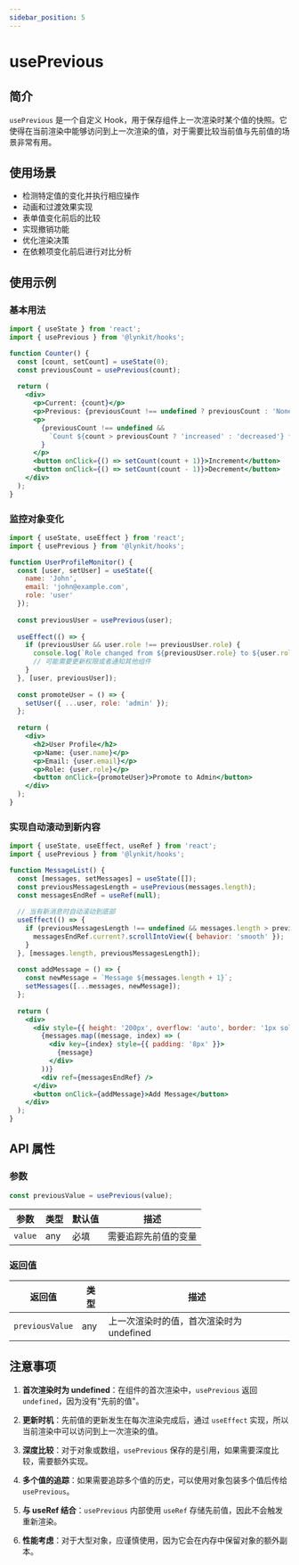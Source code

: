 ```yaml
---
sidebar_position: 5
---
```


# usePrevious

## 简介

`usePrevious` 是一个自定义 Hook，用于保存组件上一次渲染时某个值的快照。它使得在当前渲染中能够访问到上一次渲染的值，对于需要比较当前值与先前值的场景非常有用。

## 使用场景

- 检测特定值的变化并执行相应操作
- 动画和过渡效果实现
- 表单值变化前后的比较
- 实现撤销功能
- 优化渲染决策
- 在依赖项变化前后进行对比分析

## 使用示例

### 基本用法

```jsx
import { useState } from 'react';
import { usePrevious } from '@lynkit/hooks';

function Counter() {
  const [count, setCount] = useState(0);
  const previousCount = usePrevious(count);
  
  return (
    <div>
      <p>Current: {count}</p>
      <p>Previous: {previousCount !== undefined ? previousCount : 'None'}</p>
      <p>
        {previousCount !== undefined && 
          `Count ${count > previousCount ? 'increased' : 'decreased'} from ${previousCount} to ${count}`
        }
      </p>
      <button onClick={() => setCount(count + 1)}>Increment</button>
      <button onClick={() => setCount(count - 1)}>Decrement</button>
    </div>
  );
}
```

### 监控对象变化

```jsx
import { useState, useEffect } from 'react';
import { usePrevious } from '@lynkit/hooks';

function UserProfileMonitor() {
  const [user, setUser] = useState({
    name: 'John',
    email: 'john@example.com',
    role: 'user'
  });
  
  const previousUser = usePrevious(user);
  
  useEffect(() => {
    if (previousUser && user.role !== previousUser.role) {
      console.log(`Role changed from ${previousUser.role} to ${user.role}`);
      // 可能需要更新权限或者通知其他组件
    }
  }, [user, previousUser]);
  
  const promoteUser = () => {
    setUser({ ...user, role: 'admin' });
  };
  
  return (
    <div>
      <h2>User Profile</h2>
      <p>Name: {user.name}</p>
      <p>Email: {user.email}</p>
      <p>Role: {user.role}</p>
      <button onClick={promoteUser}>Promote to Admin</button>
    </div>
  );
}
```

### 实现自动滚动到新内容

```jsx
import { useState, useEffect, useRef } from 'react';
import { usePrevious } from '@lynkit/hooks';

function MessageList() {
  const [messages, setMessages] = useState([]);
  const previousMessagesLength = usePrevious(messages.length);
  const messagesEndRef = useRef(null);
  
  // 当有新消息时自动滚动到底部
  useEffect(() => {
    if (previousMessagesLength !== undefined && messages.length > previousMessagesLength) {
      messagesEndRef.current?.scrollIntoView({ behavior: 'smooth' });
    }
  }, [messages.length, previousMessagesLength]);
  
  const addMessage = () => {
    const newMessage = `Message ${messages.length + 1}`;
    setMessages([...messages, newMessage]);
  };
  
  return (
    <div>
      <div style={{ height: '200px', overflow: 'auto', border: '1px solid #ccc' }}>
        {messages.map((message, index) => (
          <div key={index} style={{ padding: '8px' }}>
            {message}
          </div>
        ))}
        <div ref={messagesEndRef} />
      </div>
      <button onClick={addMessage}>Add Message</button>
    </div>
  );
}
```

## API 属性

### 参数

```jsx
const previousValue = usePrevious(value);
```

| 参数 | 类型 | 默认值 | 描述 |
| --- | --- | --- | --- |
| `value` | any | 必填 | 需要追踪先前值的变量 |

### 返回值

| 返回值 | 类型 | 描述 |
| --- | --- | --- |
| `previousValue` | any | 上一次渲染时的值，首次渲染时为 undefined |

## 注意事项

1. **首次渲染时为 undefined**：在组件的首次渲染中，`usePrevious` 返回 `undefined`，因为没有"先前的值"。

2. **更新时机**：先前值的更新发生在每次渲染完成后，通过 `useEffect` 实现，所以当前渲染中可以访问到上一次渲染的值。

3. **深度比较**：对于对象或数组，`usePrevious` 保存的是引用，如果需要深度比较，需要额外实现。

4. **多个值的追踪**：如果需要追踪多个值的历史，可以使用对象包装多个值后传给 `usePrevious`。

5. **与 useRef 结合**：`usePrevious` 内部使用 `useRef` 存储先前值，因此不会触发重新渲染。

6. **性能考虑**：对于大型对象，应谨慎使用，因为它会在内存中保留对象的额外副本。 